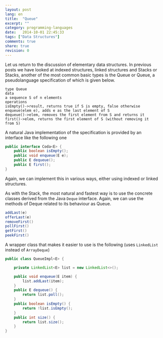```yaml
---
layout: post
lang: en
title:  "Queue"
excerpt: ""
category: programming-languages
date:   2014-10-01 22:45:33
tags: ["Data Structures"]
comments: true
share: true
revision: 0
---
```

Let us return to the discussion of elementary data structures. In previous posts we have looked at indexed structures, linked structures and Stacks or Stacks, another of the most common basic types is the Queue or Queue, a pseudolanguage specification of which is given below.
```
type Queue
data
a sequence S of n elements
operations
isEmpty()->result, returns true if S is empty, false otherwise
enqueue(elem e), adds e as the last element of S
dequeue()->elem, removes the first element from S and returns it
first()->elem, returns the first element of S (without removing it from S)
```
A natural Java implementation of the specification is provided by an interface like the following one

```java
public interface Coda<E> {
    public boolean isEmpty();
    public void enqueue(E e);
    public E dequeue();
    public E first();
}
```

Again, we can implement this in various ways, either using indexed or linked structures. 

As with the Stack, the most natural and fastest way is to use the concrete classes derived from the Java `Deque` interface.
Again, we can use the methods of Deque related to its behaviour as Queue.

```java
addLast(e)
offerLast(e)
removeFirst()
pollFirst()
getFirst()
peekFirst()
```

A wrapper class that makes it easier to use is the following (uses `LinkedList` instead of `ArrayDeque`)

```java
public class QueueImpl<E> {

    private LinkedList<E> list = new LinkedList<>();

    public void enqueue(E item) {
        list.addLast(item);
    }
    public E dequeue() {
        return list.poll();
    }
    public boolean isEmpty() {
        return !list.isEmpty();
    }
    public int size() {
        return list.size();
    }
}
```